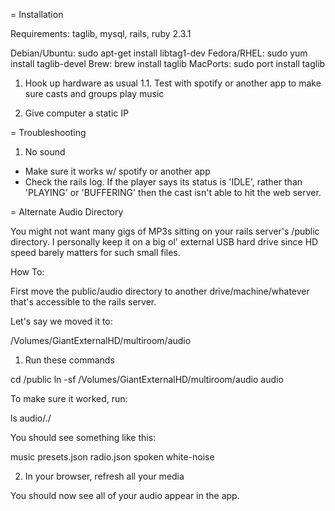 
= Installation

Requirements: taglib, mysql, rails, ruby 2.3.1

Debian/Ubuntu: sudo apt-get install libtag1-dev
Fedora/RHEL: sudo yum install taglib-devel
Brew: brew install taglib
MacPorts: sudo port install taglib


1. Hook up hardware as usual
1.1. Test with spotify or another app to make sure casts and groups play music

2. Give computer a static IP


= Troubleshooting

1. No sound

* Make sure it works w/ spotify or another app
* Check the rails log. If the player says its status is 'IDLE', rather than 'PLAYING' or 'BUFFERING' then the cast isn't able to hit the web server.


= Alternate Audio Directory

You might not want many gigs of MP3s sitting on your rails server's /public directory. I personally keep it on a big ol' external USB hard drive since HD speed barely matters for such small files.

How To:

First move the public/audio directory to another drive/machine/whatever that's accessible to the rails server.

Let's say we moved it to:

/Volumes/GiantExternalHD/multiroom/audio

1. Run these commands

cd <multiroom dir>/public
ln -sf /Volumes/GiantExternalHD/multiroom/audio audio

To make sure it worked, run:

ls audio/./

You should see something like this:

music   presets.json  radio.json  spoken    white-noise

2. In your browser, refresh all your media

You should now see all of your audio appear in the app.



